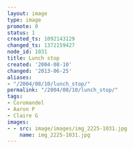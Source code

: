 ```yaml
---
layout: image
type: image
promote: 0
status: 1
created_ts: 1092143129
changed_ts: 1372159427
node_id: 1031
title: Lunch stop
created: '2004-08-10'
changed: '2013-06-25'
aliases:
- "/2004/08/10/lunch_stop/"
permalink: "/2004/08/10/lunch_stop/"
tags:
- Coromandel
- Aaron P
- Claire G
images:
- - src: image/images/img_2225-1031.jpg
    name: img_2225-1031.jpg
---
```


